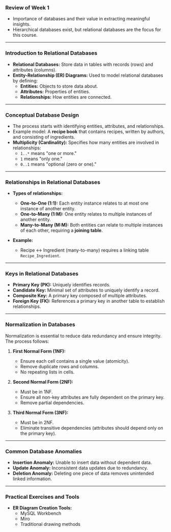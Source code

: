 ### Review of Week 1

- Importance of databases and their value in extracting meaningful insights.
- Hierarchical databases exist, but relational databases are the focus for this course.

---

### Introduction to Relational Databases

- **Relational Databases:** Store data in tables with records (rows) and attributes (columns).
- **Entity-Relationship (ER) Diagrams:** Used to model relational databases by defining:
    - **Entities:** Objects to store data about.
    - **Attributes:** Properties of entities.
    - **Relationships:** How entities are connected.

---

### Conceptual Database Design

- The process starts with identifying entities, attributes, and relationships.
- Example model: A **recipe book** that contains recipes, written by authors, and consisting of ingredients.
- **Multiplicity (Cardinality):** Specifies how many entities are involved in relationships:
    - `1..*` means "one or more."
    - `1` means "only one."
    - `0..1` means "optional (zero or one)."

---

### Relationships in Relational Databases

- **Types of relationships:**
    
    - **One-to-One (1:1):** Each entity instance relates to at most one instance of another entity.
    - **One-to-Many (1:M):** One entity relates to multiple instances of another entity.
    - **Many-to-Many (M:M):** Both entities can relate to multiple instances of each other, requiring a **joining table**.
- **Example:**
    
    - Recipe ↔ Ingredient (many-to-many) requires a linking table `Recipe_Ingredient`.

---

### Keys in Relational Databases

- **Primary Key (PK):** Uniquely identifies records.
- **Candidate Key:** Minimal set of attributes to uniquely identify a record.
- **Composite Key:** A primary key composed of multiple attributes.
- **Foreign Key (FK):** References a primary key in another table to establish relationships.

---

### Normalization in Databases

Normalization is essential to reduce data redundancy and ensure integrity. The process follows:

1. **First Normal Form (1NF):**
    
    - Ensure each cell contains a single value (atomicity).
    - Remove duplicate rows and columns.
    - No repeating lists in cells.
2. **Second Normal Form (2NF):**
    
    - Must be in 1NF.
    - Ensure all non-key attributes are fully dependent on the primary key.
    - Remove partial dependencies.
3. **Third Normal Form (3NF):**
    
    - Must be in 2NF.
    - Eliminate transitive dependencies (attributes should depend only on the primary key).

---

### Common Database Anomalies

- **Insertion Anomaly:** Unable to insert data without dependent data.
- **Update Anomaly:** Inconsistent data updates due to redundancy.
- **Deletion Anomaly:** Deleting one piece of data removes unintended linked information.

---

### Practical Exercises and Tools

- **ER Diagram Creation Tools:**
    - MySQL Workbench
    - Miro
    - Traditional drawing methods
